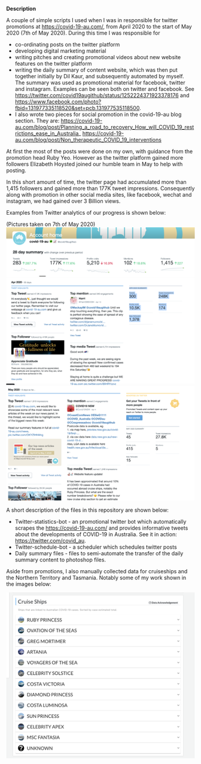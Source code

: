 
__Description__

A couple of simple scripts I used when I was in responsible for twitter promotions at https://covid-19-au.com/, from April 2020 to the start of May 2020 (7th of May 2020). During this time I was responsible for 

* co-ordinating posts on the twitter platform  
* developing digital marketing material 
* writing pitches and creating promotional videos about new website features on the twitter platform
* writing the daily summary of content website, which was then put together initially by Dil Kaur, and subsequently automated by myself. The summary was used as promotional material for facebook, twitter and instagram. Examples can be seen both on twitter and facebook.  See https://twitter.com/covid19augithub/status/1252224371923378176 and https://www.facebook.com/photo?fbid=131977335118520&set=pcb.131977535118500. 
* I also wrote two pieces for social promotion in the covid-19-au blog section. They are: https://covid-19-au.com/blog/post/Planning_a_road_to_recovery_How_will_COVID_19_restrictions_ease_in_Australia_ https://covid-19-au.com/blog/post/Non_therapeutic_COVID_19_interventions

At first the most of the posts were done on my own, with guidance from the promotion head Ruby Yeo. However as the twitter platform gained more followers Elizabeth Hoysted joined our humble team in May to help with posting. 

In this short amount of time, the twitter page had accumulated more than 1,415 followers and gained more than 177K tweet impressions. Consequently along with promotion in other social media sites, like facebook, wechat and instagram, we had gained over 3 Billion views. 

Examples from Twitter analytics of our progress is shown below: 

(Pictures taken on 7th of May 2020)
![](Images/twitter-home.png)
![](Images/twitter-april.png)
![](Images/twitter-may.png)

A short description of the files in this repository are shown below:

* Twitter-statistics-bot - an promotional twitter bot which automatically scrapes the https://covid-19-au.com/ and provides informative tweets about the developments of COVID-19 in Australia. See it in action: https://twitter.com/covid_au. 
* Twitter-schedule-bot - a scheduler which schedules twitter posts 
* Daily summary files - files to semi-automate the transfer of the daily summary content to photoshop files. 


Aside from promotions, I also manually collected data for cruiseships and the Northern Territory and Tasmania. Notably some of my work shown in the images below: 



![](Images/cruiseships.png)
